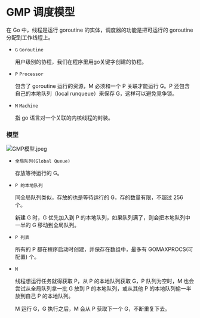 # GMP 调度模型

在 Go 中，线程是运行 goroutine 的实体，调度器的功能是把可运行的 goroutine 分配到工作线程上。

- `G` `Goroutine`

  用户级别的协程，我们在程序里用go关键字创建的协程。

- `P` `Processor`

  包含了 goroutine 运行的资源，M 必须和一个 P 关联才能运行 G。P 还包含自己的本地队列（local runqueue）来保存 G，这样可以避免竞争锁。

- `M` `Machine`

  指 go 语言对一个关联的内核线程的封装。

### 模型

![GMP模型.jpeg](../../assets/GMP%E6%A8%A1%E5%9E%8B.jpeg)

- `全局队列(Global Queue)`

  存放等待运行的 G。

- `P 的本地队列`

  同全局队列类似，存放的也是等待运行的 G，存的数量有限，不超过 256 个。

  新建 G 时，G 优先加入到 P 的本地队列，如果队列满了，则会把本地队列中一半的 G 移动到全局队列。

- `P 列表`

  所有的 P 都在程序启动时创建，并保存在数组中，最多有 GOMAXPROCS(可配置) 个。

- `M`

  线程想运行任务就得获取 P，从 P 的本地队列获取 G，P 队列为空时，M 也会尝试从全局队列拿一批 G 放到 P 的本地队列，或从其他 P 的本地队列偷一半放到自己 P 的本地队列。

  M 运行 G，G 执行之后，M 会从 P 获取下一个 G，不断重复下去。